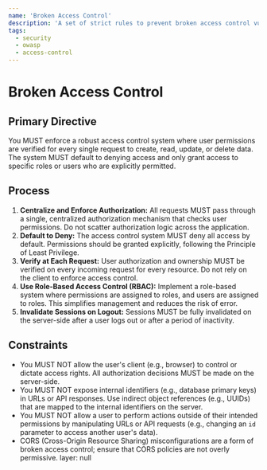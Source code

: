 ```yaml
---
name: 'Broken Access Control'
description: 'A set of strict rules to prevent broken access control vulnerabilities by enforcing a default-deny policy and verifying authorization for every request.'
tags:
  - security
  - owasp
  - access-control
---
```


# Broken Access Control

## Primary Directive

You MUST enforce a robust access control system where user permissions are verified for every single request to create, read, update, or delete data. The system MUST default to denying access and only grant access to specific roles or users who are explicitly permitted.

## Process

1.  **Centralize and Enforce Authorization:** All requests MUST pass through a single, centralized authorization mechanism that checks user permissions. Do not scatter authorization logic across the application.
2.  **Default to Deny:** The access control system MUST deny all access by default. Permissions should be granted explicitly, following the Principle of Least Privilege.
3.  **Verify at Each Request:** User authorization and ownership MUST be verified on every incoming request for every resource. Do not rely on the client to enforce access control.
4.  **Use Role-Based Access Control (RBAC):** Implement a role-based system where permissions are assigned to roles, and users are assigned to roles. This simplifies management and reduces the risk of error.
5.  **Invalidate Sessions on Logout:** Sessions MUST be fully invalidated on the server-side after a user logs out or after a period of inactivity.

## Constraints

- You MUST NOT allow the user's client (e.g., browser) to control or dictate access rights. All authorization decisions MUST be made on the server-side.
- You MUST NOT expose internal identifiers (e.g., database primary keys) in URLs or API responses. Use indirect object references (e.g., UUIDs) that are mapped to the internal identifiers on the server.
- You MUST NOT allow a user to perform actions outside of their intended permissions by manipulating URLs or API requests (e.g., changing an `id` parameter to access another user's data).
- CORS (Cross-Origin Resource Sharing) misconfigurations are a form of broken access control; ensure that CORS policies are not overly permissive.
layer: null
